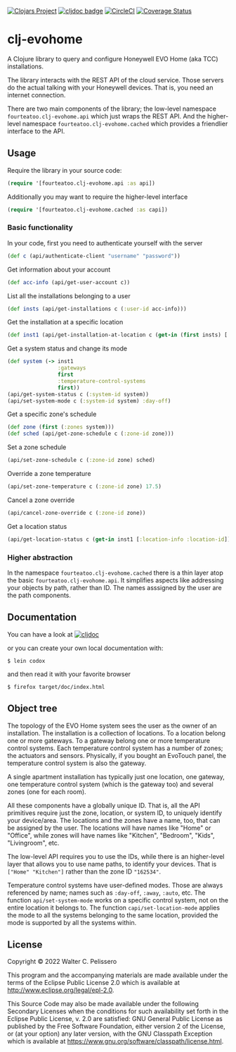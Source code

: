 [![Clojars Project](https://img.shields.io/clojars/v/io.github.fourteatoo/clj-evohome.svg?include_prereleases)](https://clojars.org/io.github.fourteatoo/clj-evohome)
[![cljdoc badge](https://cljdoc.org/badge/io.github.fourteatoo/clj-evohome)](https://cljdoc.org/d/io.github.fourteatoo/clj-evohome)
[![CircleCI](https://dl.circleci.com/status-badge/img/gh/fourteatoo/clj-evohome/tree/main.svg?style=svg)](https://dl.circleci.com/status-badge/redirect/gh/fourteatoo/clj-evohome/tree/main)
[![Coverage Status](https://coveralls.io/repos/github/fourteatoo/clj-evohome/badge.svg)](https://coveralls.io/github/fourteatoo/clj-evohome)



# clj-evohome

A Clojure library to query and configure Honeywell EVO Home (aka TCC)
installations.

The library interacts with the REST API of the cloud service.  Those
servers do the actual talking with your Honeywell devices.  That is,
you need an internet connection.


There are two main components of the library; the low-level namespace
`fourteatoo.clj-evohome.api` which just wraps the REST API.  And the
higher-level namespace `fourteatoo.clj-evohome.cached` which provides
a friendlier interface to the API.


## Usage

Require the library in your source code:

```clojure
(require '[fourteatoo.clj-evohome.api :as api])
```

Additionally you may want to require the higher-level interface

```clojure
(require '[fourteatoo.clj-evohome.cached :as capi])
```


### Basic functionality

In your code, first you need to authenticate yourself with the server

```clojure
(def c (api/authenticate-client "username" "password"))
```

Get information about your account

```clojure
(def acc-info (api/get-user-account c))
```

List all the installations belonging to a user

```clojure
(def insts (api/get-installations c (:user-id acc-info)))
```

Get the installation at a specific location

```clojure
(def inst1 (api/get-installation-at-location c (get-in (first insts) [:location-info :location-id])))
```

Get a system status and change its mode

```clojure
(def system (-> inst1
                :gateways
                first
                :temperature-control-systems
                first))
(api/get-system-status c (:system-id system))
(api/set-system-mode c (:system-id system) :day-off)
```

Get a specific zone's schedule

```clojure
(def zone (first (:zones system)))
(def sched (api/get-zone-schedule c (:zone-id zone)))
```

Set a zone schedule

```clojure
(api/set-zone-schedule c (:zone-id zone) sched)
```

Override a zone temperature

```clojure
(api/set-zone-temperature c (:zone-id zone) 17.5)
```

Cancel a zone override

```clojure
(api/cancel-zone-override c (:zone-id zone))
```

Get a location status

```clojure
(api/get-location-status c (get-in inst1 [:location-info :location-id]))
```

### Higher abstraction

In the namespace `fourteatoo.clj-evohome.cached` there is a thin layer
atop the basic `fourteatoo.clj-evohome.api`.  It simplifies aspects
like addressing your objects by path, rather than ID.  The names
asssigned by the user are the path components.



## Documentation

You can have a look at [![cljdoc](https://cljdoc.org/badge/io.github.fourteatoo/clj-evohome)](https://cljdoc.org/d/io.github.fourteatoo/clj-evohome)

or you can create your own local documentation with:

```shell
$ lein codox
```

and then read it with your favorite browser

```shell
$ firefox target/doc/index.html
```

## Object tree

The topology of the EVO Home system sees the user as the owner of an
installation.  The installation is a collection of locations.  To a
location belong one or more gateways.  To a gateway belong one or more
temperature control systems.  Each temperature control system has a
number of zones; the actuators and sensors.  Physically, if you bought
an EvoTouch panel, the temperature control system is also the gateway.

A single apartment installation has typically just one location, one
gateway, one temperature control system (which is the gateway too) and
several zones (one for each room).

All these components have a globally unique ID.  That is, all the API
primitives require just the zone, location, or system ID, to uniquely
identify your device/area.  The locations and the zones have a name,
too, that can be assigned by the user.  The locations will have names
like "Home" or "Office", while zones will have names like "Kitchen",
"Bedroom", "Kids", "Livingroom", etc.

The low-level API requires you to use the IDs, while there is an
higher-level layer that allows you to use name paths, to identify your
devices.  That is `["Home" "Kitchen"]` rather than the zone ID
`"162534"`.

Temperature control systems have user-defined modes.  Those are always
referenced by name; names such as `:day-off`, `:away`, `:auto`, etc.
The function `api/set-system-mode` works on a specific control system,
not on the entire location it belongs to.  The function
`capi/set-location-mode` applies the mode to all the systems belonging
to the same location, provided the mode is supported by all the
systems within.



## License

Copyright © 2022 Walter C. Pelissero

This program and the accompanying materials are made available under the
terms of the Eclipse Public License 2.0 which is available at
http://www.eclipse.org/legal/epl-2.0.

This Source Code may also be made available under the following Secondary
Licenses when the conditions for such availability set forth in the Eclipse
Public License, v. 2.0 are satisfied: GNU General Public License as published by
the Free Software Foundation, either version 2 of the License, or (at your
option) any later version, with the GNU Classpath Exception which is available
at https://www.gnu.org/software/classpath/license.html.
